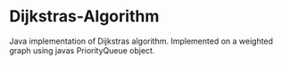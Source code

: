 # Dijkstras-Algorithm
Java implementation of Dijkstras algorithm. Implemented on a weighted graph using javas PriorityQueue object.
